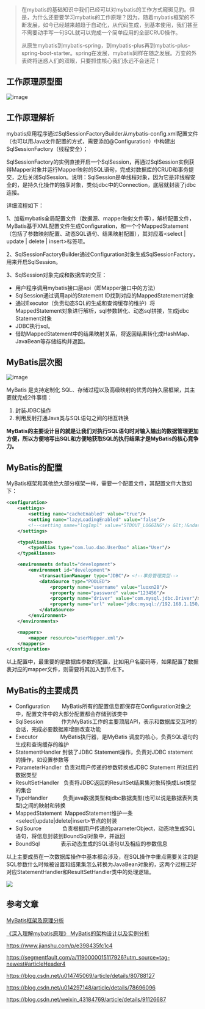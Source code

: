 

> 在mybatis的基础知识中我们已经可以对mybatis的工作方式窥斑见豹。但是，为什么还要要学习mybatis的工作原理？因为，随着mybatis框架的不断发展，如今已经越来越趋于自动化，从代码生成，到基本使用，我们甚至不需要动手写一句SQL就可以完成一个简单应用的全部CRUD操作。
>
> 从原生mybatis到mybatis-spring，到mybatis-plus再到mybatis-plus-spring-boot-starter。spring在发展，mybatis同样在随之发展。万变的外表终将迷惑人们的双眼，只要抓住核心我们永远不会迷茫！
>

## 工作原理原型图

![image](https://img-blog.csdn.net/20180624002302854?watermark/2/text/aHR0cHM6Ly9ibG9nLmNzZG4ubmV0L3UwMTQ3NDUwNjk=/font/5a6L5L2T/fontsize/400/fill/I0JBQkFCMA==/dissolve/70)

## 工作原理解析
mybatis应用程序通过SqlSessionFactoryBuilder从mybatis-config.xml配置文件（也可以用Java文件配置的方式，需要添加@Configuration）中构建出SqlSessionFactory（线程安全）；

SqlSessionFactory的实例直接开启一个SqlSession，再通过SqlSession实例获得Mapper对象并运行Mapper映射的SQL语句，完成对数据库的CRUD和事务提交，之后关闭SqlSession。说明：SqlSession是单线程对象，因为它是非线程安全的，是持久化操作的独享对象，类似jdbc中的Connection，底层就封装了jdbc连接。

详细流程如下：

1、加载mybatis全局配置文件（数据源、mapper映射文件等），解析配置文件，MyBatis基于XML配置文件生成Configuration，和一个个MappedStatement（包括了参数映射配置、动态SQL语句、结果映射配置），其对应着<select | update | delete | insert>标签项。

2、SqlSessionFactoryBuilder通过Configuration对象生成SqlSessionFactory，用来开启SqlSession。

3、SqlSession对象完成和数据库的交互：

- 用户程序调用mybatis接口层api（即Mapper接口中的方法）
- SqlSession通过调用api的Statement ID找到对应的MappedStatement对象
- 通过Executor（负责动态SQL的生成和查询缓存的维护）将MappedStatement对象进行解析，sql参数转化、动态sql拼接，生成jdbc Statement对象
- JDBC执行sql。
- 借助MappedStatement中的结果映射关系，将返回结果转化成HashMap、JavaBean等存储结构并返回。

## MyBatis层次图
![image](https://img-blog.csdn.net/20180625095624918?watermark/2/text/aHR0cHM6Ly9ibG9nLmNzZG4ubmV0L3UwMTQ3NDUwNjk=/font/5a6L5L2T/fontsize/400/fill/I0JBQkFCMA==/dissolve/70)

MyBatis 是支持定制化 SQL、存储过程以及高级映射的优秀的持久层框架，其主要就完成2件事情：

1.  封装JDBC操作
2.  利用反射打通Java类与SQL语句之间的相互转换

**MyBatis的主要设计目的就是让我们对执行SQL语句时对输入输出的数据管理更加方便，所以方便地写出SQL和方便地获取SQL的执行结果才是MyBatis的核心竞争力。**

## MyBatis的配置

MyBatis框架和其他绝大部分框架一样，需要一个配置文件，其配置文件大致如下：


```xml
<configuration>
    <settings>
        <setting name="cacheEnabled" value="true"/>
        <setting name="lazyLoadingEnabled" value="false"/>
        <!--<setting name="logImpl" value="STDOUT_LOGGING"/> &lt;!&ndash; 打印日志信息 &ndash;&gt;-->
    </settings>

    <typeAliases>
        <typeAlias type="com.luo.dao.UserDao" alias="User"/>
    </typeAliases>

    <environments default="development">
        <environment id="development">
            <transactionManager type="JDBC"/> <!--事务管理类型-->
            <dataSource type="POOLED">
                <property name="username" value="luoxn28"/>
                <property name="password" value="123456"/>
                <property name="driver" value="com.mysql.jdbc.Driver"/>
                <property name="url" value="jdbc:mysql://192.168.1.150/ssh_study"/>
            </dataSource>
        </environment>
    </environments>

    <mappers>
        <mapper resource="userMapper.xml"/>
    </mappers>
</configuration>
```


以上配置中，最重要的是数据库参数的配置，比如用户名密码等，如果配置了数据表对应的mapper文件，则需要将其加入到<mappers>节点下。 

## MyBatis的主要成员

*   Configuration        MyBatis所有的配置信息都保存在Configuration对象之中，配置文件中的大部分配置都会存储到该类中
*   SqlSession            作为MyBatis工作的主要顶层API，表示和数据库交互时的会话，完成必要数据库增删改查功能
*   Executor               MyBatis执行器，是MyBatis 调度的核心，负责SQL语句的生成和查询缓存的维护
*   StatementHandler 封装了JDBC Statement操作，负责对JDBC statement 的操作，如设置参数等
*   ParameterHandler  负责对用户传递的参数转换成JDBC Statement 所对应的数据类型
*   ResultSetHandler   负责将JDBC返回的ResultSet结果集对象转换成List类型的集合
*   TypeHandler          负责java数据类型和jdbc数据类型(也可以说是数据表列类型)之间的映射和转换
*   MappedStatement  MappedStatement维护一条<select|update|delete|insert>节点的封装
*   SqlSource              负责根据用户传递的parameterObject，动态地生成SQL语句，将信息封装到BoundSql对象中，并返回
*   BoundSql              表示动态生成的SQL语句以及相应的参数信息

以上主要成员在一次数据库操作中基本都会涉及，在SQL操作中重点需要关注的是SQL参数什么时候被设置和结果集怎么转换为JavaBean对象的，这两个过程正好对应StatementHandler和ResultSetHandler类中的处理逻辑。

![](http://img.blog.csdn.net/20141028140852531?watermark/2/text/aHR0cDovL2Jsb2cuY3Nkbi5uZXQvbHVhbmxvdWlz/font/5a6L5L2T/fontsize/400/fill/I0JBQkFCMA==/dissolve/70/gravity/SouthEast)



## 参考文章

[MyBatis框架及原理分析](https://www.cnblogs.com/adolfmc/p/8997281.html)

[《深入理解mybatis原理》 MyBatis的架构设计以及实例分析](http://blog.csdn.net/luanlouis/article/details/40422941)

https://www.jianshu.com/p/e398435fc1c4

https://segmentfault.com/a/1190000015117926?utm_source=tag-newest#articleHeader4

https://blog.csdn.net/u014745069/article/details/80788127

https://blog.csdn.net/u014297148/article/details/78696096

https://blog.csdn.net/weixin_43184769/article/details/91126687               
